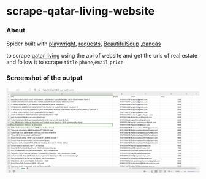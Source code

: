 # scrape-qatar-living-website


### About 

Spider built with [playwright](https://playwright.dev/), [requests](https://pypi.org/project/requests/), [BeautifulSoup](https://pypi.org/project/beautifulsoup4/#:~:text=Beautiful%20Soup%20is%20a%20library,and%20modifying%20the%20parse%20tree.) 
,[pandas](https://pandas.pydata.org/)  


to scrape [qatar living](https://www.qatarliving.com/properties) using the api of website and get the urls of real estate  and follow it to scrape `title`,`phone`,`email`,`price`


### Screenshot of the output
![output](https://github.com/abdosabry21/scrape-qataar-living-website/blob/main/Screenshot%202023-12-01%20150732.png)

